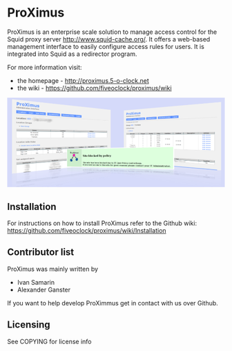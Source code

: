 # ProXimus

ProXimus is an enterprise scale solution to manage access control for the Squid
proxy server http://www.squid-cache.org/. It offers a web-based management 
interface to easily configure access rules for users. It is integrated into 
Squid as a redirector program.

For more information visit:

* the homepage - http://proximus.5-o-clock.net
* the wiki - https://github.com/fiveoclock/proximus/wiki


<img src="https://github.com/fiveoclock/fiveoclock.github.com/raw/master/proximus/images/screenie.png" />


## Installation 

For instructions on how to install ProXimus refer to the Github wiki:
https://github.com/fiveoclock/proximus/wiki/Installation


## Contributor list

ProXimus was mainly written by 
* Ivan Samarin
* Alexander Ganster

If you want to help develop ProXimmus get in contact with us over Github.


## Licensing

See COPYING for license info

